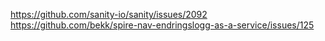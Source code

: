 https://github.com/sanity-io/sanity/issues/2092
https://github.com/bekk/spire-nav-endringslogg-as-a-service/issues/125
